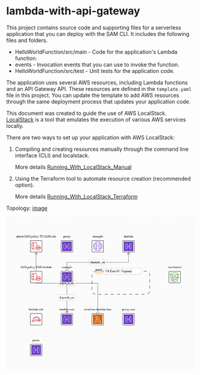 # lambda-with-api-gateway

This project contains source code and supporting files for a serverless application that you can deploy with the SAM CLI. It includes the following files and folders.

- HelloWorldFunction/src/main - Code for the application's Lambda function.
- events - Invocation events that you can use to invoke the function.
- HelloWorldFunction/src/test - Unit tests for the application code. 


The application uses several AWS resources, including Lambda functions and an API Gateway API. These resources are defined in the `template.yaml` file in this project. You can update the template to add AWS resources through the same deployment process that updates your application code.

This document was created to guide the use of AWS LocalStack. [LocalStack](https://localstack.cloud/) is a tool that emulates the execution of various AWS services locally.

There are two ways to set up your application with AWS LocalStack:

1. Compiling and creating resources manually through the command line interface (CLI) and localstack.

   More details [Running_With_LocalStack_Manual](Running_With_LocalStack_Manual.md)


2. Using the Terraform tool to automate resource creation (recommended option).

   More details [Running_With_LocalStack_Terraform](Running_With_LocalStack_Terraform.md)


Topology:
[image](diagram-basic-cases-lambda.png)

![ topology app all  resources AWS](diagram-basic-cases-lambda.png)
